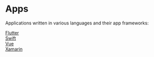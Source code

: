 # Apps 

Applications written in various languages and their app frameworks:

<a href="https://github.com/sauravdwivedi/Apps/tree/main/Flutter">Flutter</a><br>
<a href="https://github.com/sauravdwivedi/Apps/tree/main/Swift">Swift</a><br>
<a href="https://github.com/sauravdwivedi/Apps/tree/main/Vue">Vue</a><br>
<a href="https://github.com/sauravdwivedi/Apps/tree/main/Xamarin">Xamarin</a><br>

